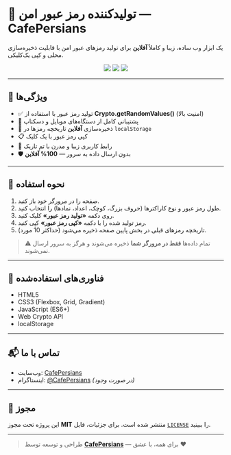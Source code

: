 # 🔐 تولیدکننده رمز عبور امن — CafePersians

یک ابزار وب ساده، زیبا و کاملاً **آفلاین** برای تولید رمزهای عبور امن با قابلیت ذخیره‌سازی محلی و کپی یک‌کلیکی.

<p align="center">
  <img src="https://img.shields.io/badge/وضعیت-فعال-brightgreen?style=for-the-badge" />
  <img src="https://img.shields.io/badge/زبان-فارسی-blue?style=for-the-badge" />
  <img src="https://img.shields.io/badge/پلتفرم-وب-lightgrey?style=for-the-badge" />
</p>

---

## 🌟 ویژگی‌ها

- ✅ تولید رمز عبور با استفاده از **Crypto.getRandomValues()** (امنیت بالا)
- 📱 پشتیبانی کامل از دستگاه‌های موبایل و دسکتاپ
- 💾 ذخیره‌سازی **آفلاین** تاریخچه رمزها در `localStorage`
- 📋 کپی رمز عبور با یک کلیک
- 🎨 رابط کاربری زیبا و مدرن با تم تاریک
- 🛡️ بدون ارسال داده به سرور — **100% آفلاین**

---

## 🚀 نحوه استفاده

1. صفحه را در مرورگر خود باز کنید.
2. طول رمز عبور و نوع کاراکترها (حروف بزرگ، کوچک، اعداد، نمادها) را انتخاب کنید.
3. روی دکمه **«تولید رمز عبور»** کلیک کنید.
4. رمز تولید شده را با دکمه **«کپی رمز عبور»** کپی کنید.
5. تاریخچه رمزهای قبلی در بخش پایین صفحه ذخیره می‌شود (حداکثر 10 مورد).

> ⚠️ تمام داده‌ها **فقط در مرورگر شما** ذخیره می‌شوند و هرگز به سرور ارسال نمی‌شوند.

---

## 🧩 فناوری‌های استفاده‌شده

- HTML5
- CSS3 (Flexbox, Grid, Gradient)
- JavaScript (ES6+)
- Web Crypto API
- localStorage

---

## 📬 تماس با ما

- وب‌سایت: [CafePersians](https://techforall1373.github.io/CafePersians/)
- اینستاگرام: [@CafePersians](https://instagram.com/CafePersians) *(در صورت وجود)*

---

## 📄 مجوز

این پروژه تحت مجوز **MIT** منتشر شده است. برای جزئیات، فایل [`LICENSE`](LICENSE) را ببینید.

---

> طراحی و توسعه توسط **[CafePersians](https://techforall1373.github.io/CafePersians/)** — برای همه، با عشق ❤️
